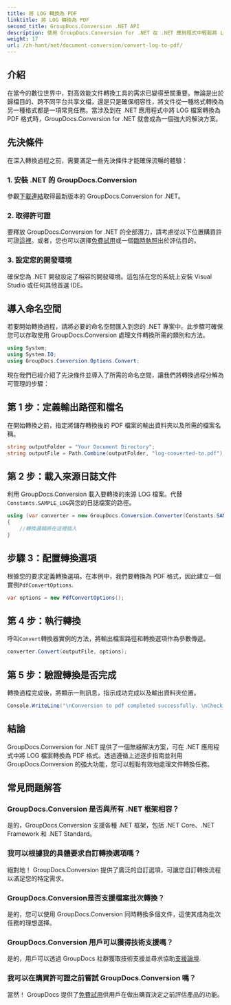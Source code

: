 ```yaml
---
title: 將 LOG 轉換為 PDF
linktitle: 將 LOG 轉換為 PDF
second_title: GroupDocs.Conversion .NET API
description: 使用 GroupDocs.Conversion for .NET 在 .NET 應用程式中輕鬆將 LOG 檔案轉換為 PDF 格式。請按照我們的文件轉換逐步指南進行操作。
weight: 17
url: /zh-hant/net/document-conversion/convert-log-to-pdf/
---
```

## 介紹
在當今的數位世界中，對高效能文件轉換工具的需求已變得至關重要。無論是出於歸檔目的、跨不同平台共享文檔，還是只是確保相容性，將文件從一種格式轉換為另一種格式都是一項常見任務。當涉及到在 .NET 應用程式中將 LOG 檔案轉換為 PDF 格式時，GroupDocs.Conversion for .NET 就會成為一個強大的解決方案。
## 先決條件
在深入轉換過程之前，需要滿足一些先決條件才能確保流暢的體驗：
### 1. 安裝 .NET 的 GroupDocs.Conversion
參觀[下載連結](https://releases.groupdocs.com/conversion/net/)取得最新版本的 GroupDocs.Conversion for .NET。
### 2. 取得許可證
要釋放 GroupDocs.Conversion for .NET 的全部潛力，請考慮從以下位置購買許可證[這裡](https://purchase.groupdocs.com/buy)。或者，您也可以選擇[免費試用](https://releases.groupdocs.com/)或一個[臨時執照](https://purchase.groupdocs.com/temporary-license/)出於評估目的。
### 3. 設定您的開發環境
確保您為 .NET 開發設定了相容的開發環境。這包括在您的系統上安裝 Visual Studio 或任何其他首選 IDE。

## 導入命名空間
若要開始轉換過程，請將必要的命名空間匯入到您的 .NET 專案中。此步驟可確保您可以存取使用 GroupDocs.Conversion 處理文件轉換所需的類別和方法。
```csharp
using System;
using System.IO;
using GroupDocs.Conversion.Options.Convert;
```

現在我們已經介紹了先決條件並導入了所需的命名空間，讓我們將轉換過程分解為可管理的步驟：
## 第 1 步：定義輸出路徑和檔名
在開始轉換之前，指定將儲存轉換後的 PDF 檔案的輸出資料夾以及所需的檔案名稱。
```csharp
string outputFolder = "Your Document Directory";
string outputFile = Path.Combine(outputFolder, "log-converted-to.pdf");
```
## 第 2 步：載入來源日誌文件
利用 GroupDocs.Conversion 載入要轉換的來源 LOG 檔案。代替`Constants.SAMPLE_LOG`與您的日誌檔案的路徑。
```csharp
using (var converter = new GroupDocs.Conversion.Converter(Constants.SAMPLE_LOG))
{
    //轉換邏輯將在這裡插入
}
```
## 步驟 3：配置轉換選項
根據您的要求定義轉換選項。在本例中，我們要轉換為 PDF 格式，因此建立一個實例`PdfConvertOptions`.
```csharp
var options = new PdfConvertOptions();
```
## 第 4 步：執行轉換
呼叫`Convert`轉換器實例的方法，將輸出檔案路徑和轉換選項作為參數傳遞。
```csharp
converter.Convert(outputFile, options);
```
## 第 5 步：驗證轉換是否完成
轉換過程完成後，將顯示一則訊息，指示成功完成以及輸出資料夾位置。
```csharp
Console.WriteLine("\nConversion to pdf completed successfully. \nCheck output in {0}", outputFolder);
```

## 結論
GroupDocs.Conversion for .NET 提供了一個無縫解決方案，可在 .NET 應用程式中將 LOG 檔案轉換為 PDF 格式。透過遵循上述逐步指南並利用 GroupDocs.Conversion 的強大功能，您可以輕鬆有效地處理文件轉換任務。
## 常見問題解答
### GroupDocs.Conversion 是否與所有 .NET 框架相容？
是的，GroupDocs.Conversion 支援各種 .NET 框架，包括 .NET Core、.NET Framework 和 .NET Standard。
### 我可以根據我的具體要求自訂轉換選項嗎？
絕對地！ GroupDocs.Conversion 提供了廣泛的自訂選項，可讓您自訂轉換流程以滿足您的特定需求。
### GroupDocs.Conversion是否支援檔案批次轉換？
是的，您可以使用 GroupDocs.Conversion 同時轉換多個文件，這使其成為批次任務的理想選擇。
### GroupDocs.Conversion 用戶可以獲得技術支援嗎？
是的，用戶可以透過 GroupDocs 社群獲取技術支援並尋求協助[支援論壇](https://forum.groupdocs.com/c/conversion/11).
### 我可以在購買許可證之前嘗試 GroupDocs.Conversion 嗎？
當然！ GroupDocs 提供了[免費試用](https://releases.groupdocs.com/)供用戶在做出購買決定之前評估產品的功能。